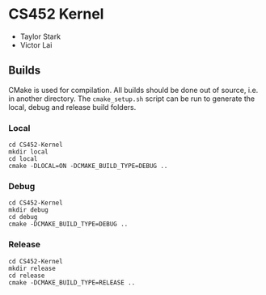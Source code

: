 # CS452 Kernel

* Taylor Stark
* Victor Lai

## Builds

CMake is used for compilation. All builds should be done out of source, i.e. in another directory. The `cmake_setup.sh` script can be run to generate the local, debug and release build folders. 

### Local 

    cd CS452-Kernel 
    mkdir local
    cd local
    cmake -DLOCAL=ON -DCMAKE_BUILD_TYPE=DEBUG ..

### Debug

    cd CS452-Kernel 
    mkdir debug
    cd debug
    cmake -DCMAKE_BUILD_TYPE=DEBUG ..

### Release

    cd CS452-Kernel
    mkdir release
    cd release
    cmake -DCMAKE_BUILD_TYPE=RELEASE ..
